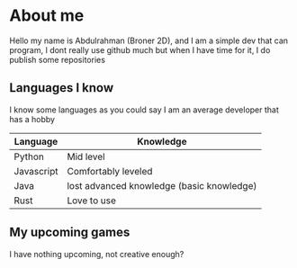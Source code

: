 # About me
Hello my name is Abdulrahman (Broner  2D), and I am a simple dev that can program, I dont really use github much but when I have time for it, I do publish some repositories


## Languages I know
I know some languages as you could say I am an average developer that has a hobby


| Language | Knowledge |
| ----------- | ----------- |
| Python | Mid level |
| Javascript | Comfortably leveled | 
| Java | lost advanced knowledge (basic knowledge) |
| Rust | Love to use |

## My upcoming games
I have nothing upcoming, not creative enough?
